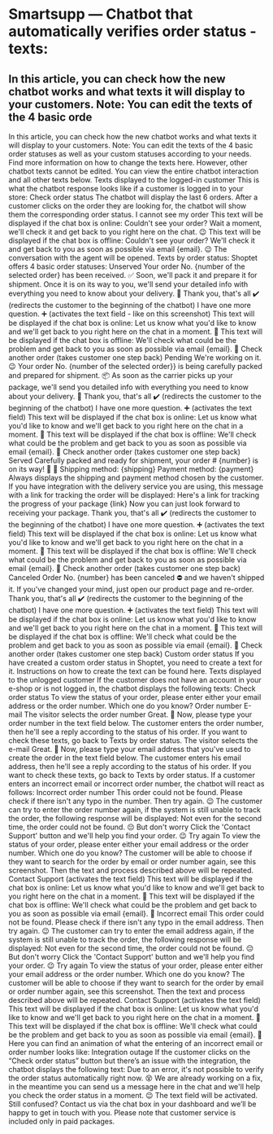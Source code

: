 # Smartsupp — Chatbot that automatically verifies order status - texts:
## In this article, you can check how the new chatbot works and what texts it will display to your customers. Note: You can edit the texts of the 4 basic orde
In this article, you can check how the new chatbot works and what texts it will display to your customers.
Note: You can edit the texts of the 4 basic order statuses as well as your custom statuses according to your needs. Find more information on how to change the texts here. 
However, other chatbot texts cannot be edited. You can view the entire chatbot interaction and all other texts below.
Texts displayed to the logged-in customer
This is what the chatbot response looks like if a customer is logged in to your store:
Check order status
The chatbot will display the last 6 orders. After a customer clicks on the order they are looking for, the chatbot will show them the corresponding order status.
I cannot see my order 
This text will be displayed if the chat box is online:
Couldn't see your order? Wait a moment, we'll check it and get back to you right here on the chat. 😉
This text will be displayed if the chat box is offline:
Couldn't see your order? We'll check it and get back to you as soon as possible via email {email}. 😉
The conversation with the agent will be opened.
Texts by order status:
Shoptet offers 4 basic order statuses: 
Unserved
Your order No. {number of the selected order} has been received. ✅ Soon, we'll pack it and prepare it for shipment. 
Once it is on its way to you, we'll send your detailed info with everything you need to know about your delivery. 🙂 
Thank you, that's all ✔️ (redirects the customer to the beginning of the chatbot) 
I have one more question. ➕ (activates the text field - like on this screenshot) 
This text will be displayed if the chat box is online:
Let us know what you'd like to know and we'll get back to you right here on the chat in a moment. 🙂
This text will be displayed if the chat box is offline:
We'll check what could be the problem and get back to you as soon as possible via email {email}. 🙂
Check another order (takes customer one step back)
Pending
We're working on it. 😉 Your order No. {number of the selected order}} is being carefully packed and prepared for shipment. 📦
As soon as the carrier picks up your package, we'll send you detailed info with everything you need to know about your delivery. 🙂 
Thank you, that's all ✔️ (redirects the customer to the beginning of the chatbot) 
I have one more question. ➕ (activates the text field) 
This text will be displayed if the chat box is online:
Let us know what you'd like to know and we'll get back to you right here on the chat in a moment. 🙂
This text will be displayed if the chat box is offline:
We'll check what could be the problem and get back to you as soon as possible via email {email}. 🙂
Check another order (takes customer one step back)
Served
Carefully packed and ready for shipment, your order # {number} is on its way! 🚚 💨
Shipping method: {shipping} Payment method: {payment} Always displays the shipping and payment method chosen by the customer. If you have integration with the delivery service you are using, this message with a link for tracking the order will be displayed: 
Here's a link for tracking the progress of your package {link}
Now you can just look forward to receiving your package. 
Thank you, that's all ✔️ (redirects the customer to the beginning of the chatbot) 
I have one more question. ➕ (activates the text field) 
This text will be displayed if the chat box is online:
Let us know what you'd like to know and we'll get back to you right here on the chat in a moment. 🙂
This text will be displayed if the chat box is offline:
We'll check what could be the problem and get back to you as soon as possible via email {email}. 🙂
Check another order (takes customer one step back)
Canceled
Order No. {number} has been canceled ⛔ and we haven't shipped it.
If you've changed your mind, just open our product page and re-order. 
Thank you, that's all ✔️ (redirects the customer to the beginning of the chatbot) 
I have one more question. ➕ (activates the text field) 
This text will be displayed if the chat box is online:
Let us know what you'd like to know and we'll get back to you right here on the chat in a moment. 🙂
This text will be displayed if the chat box is offline:
We'll check what could be the problem and get back to you as soon as possible via email {email}. 🙂
Check another order (takes customer one step back)
Custom order status
If you have created a custom order status in Shoptet, you need to create a text for it. Instructions on how to create the text can be found here.
Texts displayed to the unlogged customer
If the customer does not have an account in your e-shop or is not logged in, the chatbot displays the following texts:
Check order status 
To view the status of your order, please enter either your email address or the order number. Which one do you know? 
Order number
E-mail
The visitor selects the order number 
Great. 🙂 Now, please type your order number in the text field below.
The customer enters the order number, then he'll see a reply according to the status of his order. If you want to check these texts, go back to Texts by order status.
The visitor selects the e-mail 
Great. 🙂 Now, please type your email address that you've used to create the order in the text
field below.
The customer enters his email address, then he'll see a reply according to the status of his order. If you want to check these texts, go back to Texts by order status.
If a customer enters an incorrect email or incorrect order number, the chatbot will react as follows:
Incorrect order number
This order could not be found. Please check if there isn't any typo in the number. Then try again. 😉
The customer can try to enter the order number again, if the system is still unable to track the order, the following response will be displayed:
Not even for the second time, the order could not be found. 😔 But don't worry Click the 'Contact Support' button and we'll help you find your order. 😉 
Try again 
To view the status of your order, please enter either your email address or the order number. Which one do you know? The customer will be able to choose if they want to search for the order by email or order number again, see this screenshot. Then the text and process described above will be repeated. 
Contact Support (activates the text field) This text will be displayed if the chat box is online: 
Let us know what you'd like to know and we'll get back to you right here on the chat in a moment. 🙂
This text will be displayed if the chat box is offline:
We'll check what could be the problem and get back to you as soon as possible via email {email}. 🙂
Incorrect email
This order could not be found. Please check if there isn't any typo in the email address. Then try again. 😉
The customer can try to enter the email address again, if the system is still unable to track the order, the following response will be displayed:
Not even for the second time, the order could not be found. 😔 But don't worry Click the 'Contact Support' button and we'll help you find your order. 😉 
Try again 
To view the status of your order, please enter either your email address or the order number. Which one do you know? The customer will be able to choose if they want to search for the order by email or order number again, see this screenshot. Then the text and process described above will be repeated. 
Contact Support (activates the text field) This text will be displayed if the chat box is online: 
Let us know what you'd like to know and we'll get back to you right here on the chat in a moment. 🙂
This text will be displayed if the chat box is offline:
We'll check what could be the problem and get back to you as soon as possible via email {email}. 🙂
Here you can find an animation of what the entering of an incorrect email or order number looks like:
Integration outage
If the customer clicks on the “Check order status” button but there’s an issue with the integration, the chatbot displays the following text:
Due to an error, it's not possible to verify the order status automatically right now. 😵 We are already working on a fix, in the meantime you can send us a message here in the chat and we'll help you check the order status in a moment. 😉
The text field will be activated. 
Still confused? Contact us via the chat box in your dashboard and we’ll be happy to get in touch with you. Please note that customer service is included only in paid packages.

